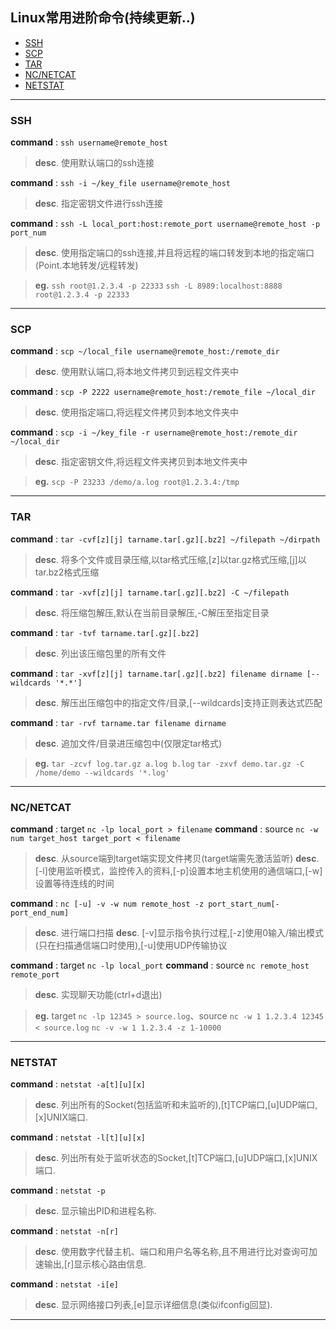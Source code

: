 <h2> Linux常用进阶命令(持续更新..) </h2>

- [SSH](#ssh)
- [SCP](#scp)
- [TAR](#tar)
- [NC/NETCAT](#ncnetcat)
- [NETSTAT](#netstat)
<hr>

### SSH
**command** : ``` ssh username@remote_host ```
> **desc**. 使用默认端口的ssh连接

**command** : ``` ssh -i ~/key_file username@remote_host ```
> **desc**. 指定密钥文件进行ssh连接

**command** : ``` ssh -L local_port:host:remote_port username@remote_host -p port_num ```
> **desc**. 使用指定端口的ssh连接,并且将远程的端口转发到本地的指定端口(Point.本地转发/远程转发)

> **eg.** 
``` ssh root@1.2.3.4 -p 22333 ```
``` ssh -L 8989:localhost:8888 root@1.2.3.4 -p 22333 ```
<hr>

### SCP
**command** : ``` scp ~/local_file username@remote_host:/remote_dir ```
> **desc**. 使用默认端口,将本地文件拷贝到远程文件夹中

**command** : ``` scp -P 2222 username@remote_host:/remote_file ~/local_dir ```
> **desc**. 使用指定端口,将远程文件拷贝到本地文件夹中

**command** : ``` scp -i ~/key_file -r username@remote_host:/remote_dir ~/local_dir ```
> **desc**. 指定密钥文件,将远程文件夹拷贝到本地文件夹中

> **eg.** 
``` scp -P 23233 /demo/a.log root@1.2.3.4:/tmp ```
<hr>

### TAR
**command** : ``` tar -cvf[z][j] tarname.tar[.gz][.bz2] ~/filepath ~/dirpath ```
> **desc**. 将多个文件或目录压缩,以tar格式压缩,[z]以tar.gz格式压缩,[j]以tar.bz2格式压缩

**command** : ``` tar -xvf[z][j] tarname.tar[.gz][.bz2] -C ~/filepath ```
> **desc**. 将压缩包解压,默认在当前目录解压,-C解压至指定目录

**command** : ``` tar -tvf tarname.tar[.gz][.bz2] ```
> **desc**. 列出该压缩包里的所有文件

**command** : ``` tar -xvf[z][j] tarname.tar[.gz][.bz2] filename dirname [--wildcards '*.*'] ```
> **desc**. 解压出压缩包中的指定文件/目录,[--wildcards]支持正则表达式匹配

**command** : ``` tar -rvf tarname.tar filename dirname ```
> **desc**. 追加文件/目录进压缩包中(仅限定tar格式)

> **eg.** 
``` tar -zcvf log.tar.gz a.log b.log ```
``` tar -zxvf demo.tar.gz -C /home/demo --wildcards '*.log' ```
<hr>

### NC/NETCAT
**command** : target ``` nc -lp local_port > filename ```
**command** : source ``` nc -w num target_host target_port < filename ```
> **desc**. 从source端到target端实现文件拷贝(target端需先激活监听)
> **desc**. [-l]使用监听模式，监控传入的资料,[-p]设置本地主机使用的通信端口,[-w]设置等待连线的时间

**command** : ``` nc [-u] -v -w num remote_host -z port_start_num[-port_end_num] ```
> **desc**. 进行端口扫描
> **desc**. [-v]显示指令执行过程,[-z]使用0输入/输出模式(只在扫描通信端口时使用),[-u]使用UDP传输协议

**command** : target  ``` nc -lp local_port ```
**command** : source ``` nc remote_host remote_port ```
> **desc**. 实现聊天功能(ctrl+d退出)

> **eg.** 
target ``` nc -lp 12345 > source.log ```、source ``` nc -w 1 1.2.3.4 12345 < source.log ``` 
``` nc -v -w 1 1.2.3.4 -z 1-10000 ```
<hr>

### NETSTAT
**command** : ``` netstat -a[t][u][x] ```
> **desc**. 列出所有的Socket(包括监听和未监听的),[t]TCP端口,[u]UDP端口,[x]UNIX端口.

**command** : ``` netstat -l[t][u][x] ```
> **desc**. 列出所有处于监听状态的Socket,[t]TCP端口,[u]UDP端口,[x]UNIX端口.

**command** : ``` netstat -p ```
> **desc**. 显示输出PID和进程名称.

**command** : ``` netstat -n[r] ```
> **desc**. 使用数字代替主机、端口和用户名等名称,且不用进行比对查询可加速输出,[r]显示核心路由信息.

**command** : ``` netstat -i[e] ```
> **desc**. 显示网络接口列表,[e]显示详细信息(类似ifconfig回显).

<hr>
